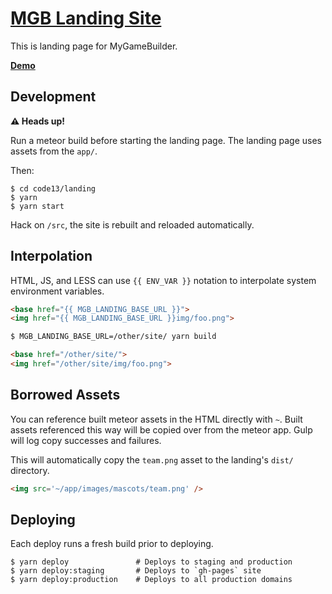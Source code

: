 # [MGB Landing Site][1]

This is landing page for MyGameBuilder.

**[Demo][1]**

## Development

**:warning: Heads up!**

Run a meteor build before starting the landing page. The landing page uses assets from the `app/`.

Then:

```
$ cd code13/landing
$ yarn
$ yarn start
```

Hack on `/src`, the site is rebuilt and reloaded automatically.

## Interpolation

HTML, JS, and LESS can use `{{ ENV_VAR }}` notation to interpolate system environment variables.

```html
<base href="{{ MGB_LANDING_BASE_URL }}">
<img href="{{ MGB_LANDING_BASE_URL }}img/foo.png">
```
```bash
$ MGB_LANDING_BASE_URL=/other/site/ yarn build
```
```html
<base href="/other/site/">
<img href="/other/site/img/foo.png">
```

## Borrowed Assets

You can reference built meteor assets in the HTML directly with `~`.  Built assets referenced this way will be copied over from the meteor app.  Gulp will log copy successes and failures.

This will automatically copy the `team.png` asset to the landing's `dist/` directory.
```html
<img src='~/app/images/mascots/team.png' />
```

## Deploying

Each deploy runs a fresh build prior to deploying.

```
$ yarn deploy               # Deploys to staging and production
$ yarn deploy:staging       # Deploys to `gh-pages` site
$ yarn deploy:production    # Deploys to all production domains
```

[1]: https://devlapse.github.io/mgb/
